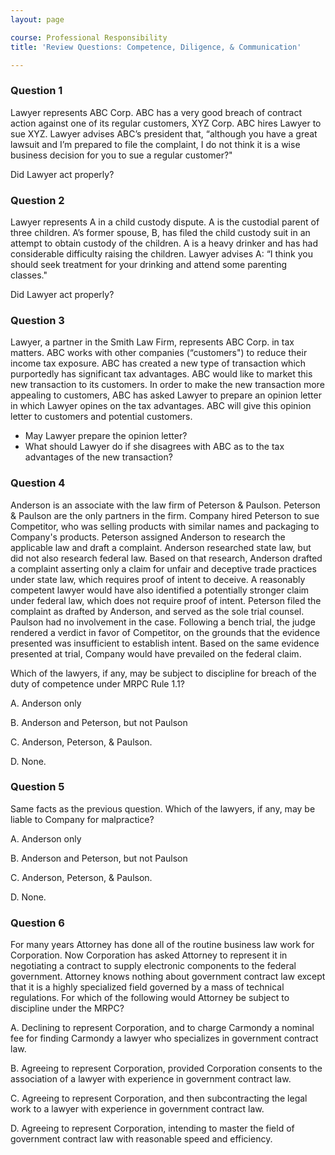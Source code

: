 ```yaml
---
layout: page

course: Professional Responsibility
title: 'Review Questions: Competence, Diligence, & Communication'

---
```


### Question 1

Lawyer represents ABC Corp.  ABC has a very good breach of contract action against one of its regular customers, XYZ Corp.  ABC hires Lawyer to sue XYZ.  Lawyer advises ABC’s president that, “although you have a great lawsuit and I’m prepared to file the complaint, I do not think it is a wise business decision for you to sue a regular customer?"  

Did Lawyer act properly?

### Question 2

Lawyer represents A in a child custody dispute.  A is the custodial parent of three children.  A’s former spouse, B, has filed the child custody suit in an attempt to obtain custody of the children.  A is a heavy drinker and has had considerable difficulty raising the children.  Lawyer advises A:  “I think you should seek treatment for your drinking and attend some parenting classes."  

Did Lawyer act properly?

### Question 3

Lawyer, a partner in the Smith Law Firm, represents ABC Corp. in tax matters. ABC works with other companies (“customers") to reduce their income tax exposure.  ABC has created a new type of transaction which purportedly has significant tax advantages. ABC would like to market this new transaction to its customers. In order to make the new transaction more appealing to customers, ABC has asked Lawyer to prepare an opinion letter in which Lawyer opines on the tax advantages. ABC will give this opinion letter to customers and potential customers.  

-  May Lawyer prepare the opinion letter?
-  What should Lawyer do if she disagrees with ABC as to the tax advantages of the new transaction?

### Question 4

Anderson is an associate with the law firm of Peterson & Paulson. Peterson & Paulson are the only partners in the firm. Company hired Peterson to sue Competitor, who was selling products with similar names and packaging to Company's products. Peterson assigned Anderson to research the applicable law and draft a complaint. Anderson researched state law, but did not also research federal law. Based on that research, Anderson drafted a complaint asserting only a claim for unfair and deceptive trade practices under state law, which requires proof of intent to deceive. A reasonably competent lawyer would have also identified a potentially stronger claim under federal law, which does not require proof of intent. Peterson filed the complaint as drafted by Anderson, and served as the sole trial counsel. Paulson had no involvement in the case. Following a bench trial, the judge rendered a verdict in favor of Competitor, on the grounds that the evidence presented was insufficient to establish intent. Based on the same evidence presented at trial, Company would have prevailed on the federal claim. 

Which of the lawyers, if any, may be subject to discipline for breach of the duty of competence under MRPC Rule 1.1? 

A. Anderson only

B. Anderson and Peterson, but not Paulson

C. Anderson, Peterson, & Paulson.

D. None.

### Question 5 

Same facts as the previous question. Which of the lawyers, if any, may be liable to Company for malpractice? 

A. Anderson only

B. Anderson and Peterson, but not Paulson

C. Anderson, Peterson, & Paulson.

D. None.

### Question 6 

For many years Attorney has done all of the routine business law work for Corporation. Now Corporation has asked Attorney to represent it in negotiating a contract to supply electronic components to the federal government. Attorney knows nothing about government contract law except that it is a highly specialized field governed by a mass of technical regulations. For which of the following would Attorney be subject to discipline under the MRPC?

A. Declining to represent Corporation, and to charge Carmondy a nominal fee for finding Carmondy a lawyer who specializes in government contract law.

B. Agreeing to represent Corporation, provided Corporation consents to the association of a lawyer with experience in government contract law.

C. Agreeing to represent Corporation, and then subcontracting the legal work to a lawyer with experience in government contract law.

D. Agreeing to represent Corporation, intending to master the field of government contract law with reasonable speed and efficiency.
